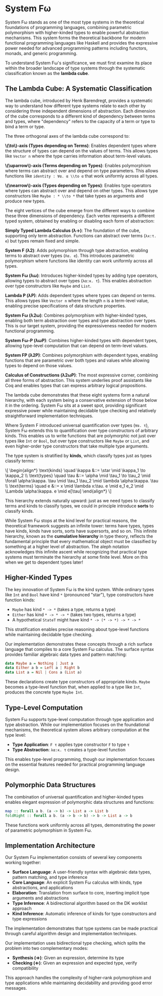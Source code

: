 # System Fω

System Fω stands as one of the most  type systems in the theoretical foundations of programming languages, combining parametric polymorphism with higher-kinded types to enable powerful abstraction mechanisms. This system forms the theoretical backbone for modern functional programming languages like Haskell and provides the expressive power needed for advanced programming patterns including functors, monads, and generic programming.

To understand System Fω's significance, we must first examine its place within the broader landscape of type systems through the systematic classification known as the **lambda cube**.

## The Lambda Cube: A Systematic Classification

The lambda cube, introduced by Henk Barendregt, provides a systematic way to understand how different type systems relate to each other by considering three independent dimensions of abstraction. Each dimension of the cube corresponds to a different kind of dependency between terms and types, where "dependency" refers to the capacity of a term or type to bind a term or type.

The three orthogonal axes of the lambda cube correspond to:

**\\(\to\\)-axis (Types depending on Terms)**: Enables dependent types where the structure of types can depend on the values of terms. This allows types like `Vector n` where the type carries information about term-level values.

**\\(\uparrow\\)-axis (Terms depending on Types)**: Enables polymorphism where terms can abstract over and depend on type parameters. This allows functions like `identity : ∀α. α \\to α` that work uniformly across all types.

**\\(\nearrow\\)-axis (Types depending on Types)**: Enables type operators where types can abstract over and depend on other types. This allows type constructors like `Maybe : * \\to *` that take types as arguments and produce new types.

The eight vertices of the cube emerge from the different ways to combine these three dimensions of dependency. Each vertex represents a different typed system, obtained by enabling or disabling each form of abstraction:

**Simply Typed Lambda Calculus (λ→)**: The foundation of the cube, supporting only term abstraction. Functions can abstract over terms (`λx:τ. e`) but types remain fixed and simple.

**System F (λ2)**: Adds polymorphism through type abstraction, enabling terms to abstract over types (`Λα. e`). This introduces parametric polymorphism where functions like identity can work uniformly across all types.

**System Fω (λω)**: Introduces higher-kinded types by adding type operators, allowing types to abstract over types (`λα:κ. τ`). This enables abstraction over type constructors like `Maybe` and `List`.

**Lambda P (λP)**: Adds dependent types where types can depend on terms. This allows types like `Vector n` where the length `n` is a term-level value, enabling precise specifications of data structure properties.

**System Fω (λ2ω)**: Combines polymorphism with higher-kinded types, enabling both term abstraction over types and type abstraction over types. This is our target system, providing the expressiveness needed for modern functional programming.

**System Fω-P (λωP)**: Combines higher-kinded types with dependent types, allowing  type-level computation that can depend on term-level values.

**System FP (λ2P)**: Combines polymorphism with dependent types, enabling functions that are parametric over both types and values while allowing types to depend on those values.

**Calculus of Constructions (λ2ωP)**: The most expressive corner, combining all three forms of abstraction. This system underlies proof assistants like Coq and enables types that can express arbitrary logical propositions.

The lambda cube demonstrates that these eight systems form a natural hierarchy, with each system being a conservative extension of those below it in the ordering. System Fω sits at a sweet spot, providing significant expressive power while maintaining decidable type checking and relatively straightforward implementation techniques.

Where System F introduced universal quantification over types (`∀α. τ`), System Fω extends this to quantification over type constructors of arbitrary kinds. This enables us to write functions that are polymorphic not just over types like `Int` or `Bool`, but over type constructors like `Maybe` or `List`, and even higher-order type constructors that take multiple type arguments.

The type system is stratified by **kinds**, which classify types just as types classify terms:

\\[ \begin{align*}
\text{kinds} \quad \kappa &::= \star \mid \kappa_1 \to \kappa_2 \\\\
\text{types} \quad \tau &::= \alpha \mid \tau_1 \to \tau_2 \mid \forall \alpha:\kappa. \tau \mid \tau_1 \tau_2 \mid \lambda \alpha:\kappa. \tau \\\\
\text{terms} \quad e &::= x \mid \lambda x:\tau. e \mid e_1 e_2 \mid \Lambda \alpha:\kappa. e \mid e[\tau]
\end{align*} \\]

This hierarchy extends naturally upward: just as we need types to classify terms and kinds to classify types, we could in principle introduce **sorts** to classify kinds.

While System Fω stops at the kind level for practical reasons, the theoretical framework suggests an infinite tower: terms have types, types have kinds, kinds have sorts, sorts have supersorts, and so on. This infinite hierarchy, known as the **cumulative hierarchy** in type theory, reflects the fundamental principle that every mathematical object must be classified by something at a higher level of abstraction. The aleph notation acknowledges this infinite ascent while recognizing that practical type systems must terminate the hierarchy at some finite level. More on this when we get to dependent types later!

## Higher-Kinded Types

The key innovation of System Fω is the kind system. While ordinary types like `Int` and `Bool` have kind `*` (pronounced "star"), type constructors have function kinds:

- `Maybe` has kind `* -> *` (takes a type, returns a type)
- `Either` has kind `* -> * -> *` (takes two types, returns a type)
- A hypothetical `StateT` might have kind `* -> (* -> *) -> * -> *`

This stratification enables precise reasoning about type-level functions while maintaining decidable type checking.

Our implementation demonstrates these concepts through a rich surface language that compiles to a core System Fω calculus. The surface syntax provides familiar algebraic data types and pattern matching:

```haskell
data Maybe a = Nothing | Just a
data Either a b = Left a | Right b
data List a = Nil | Cons a (List a)
```

These declarations create type constructors of appropriate kinds. `Maybe` becomes a type-level function that, when applied to a type like `Int`, produces the concrete type `Maybe Int`.

## Type-Level Computation

System Fω supports type-level computation through type application and type abstraction. While our implementation focuses on the foundational mechanisms, the theoretical system allows arbitrary computation at the type level:

* **Type Application**: `F τ` applies type constructor `F` to type `τ`
* **Type Abstraction**: `λα:κ. τ` creates a type-level function

This enables  type-level programming, though our implementation focuses on the essential features needed for practical programming language design.

## Polymorphic Data Structures

The combination of universal quantification and higher-kinded types enables elegant expression of polymorphic data structures and functions:

```haskell
map :: forall a b. (a -> b) -> List a -> List b
foldRight :: forall a b. (a -> b -> b) -> b -> List a -> b
```

These functions work uniformly across all types, demonstrating the power of parametric polymorphism in System Fω.

## Implementation Architecture

Our System Fω implementation consists of several key components working together:

* **Surface Language**: A user-friendly syntax with algebraic data types, pattern matching, and type inference
* **Core Language**: An explicit System Fω calculus with kinds, type abstractions, and applications
* **Elaboration**: Translation from surface to core, inserting implicit type arguments and abstractions
* **Type Inference**: A bidirectional algorithm based on the DK worklist approach
* **Kind Inference**: Automatic inference of kinds for type constructors and type expressions

The implementation demonstrates that  type systems can be made practical through careful algorithm design and implementation techniques.

Our implementation uses bidirectional type checking, which splits the problem into two complementary modes:

* **Synthesis (⇒)**: Given an expression, determine its type
* **Checking (⇐)**: Given an expression and expected type, verify compatibility

This approach handles the complexity of higher-rank polymorphism and type applications while maintaining decidability and providing good error messages.
